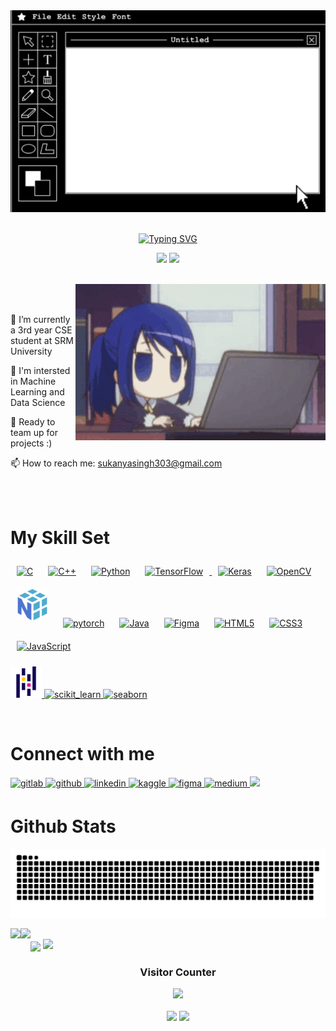 <div align="center">  
<a href="https://sukanyaportfolio.web.app/" target="_blank">
<img align="center" src="https://github.com/Sukanyasingh3/Sukanyasingh3/blob/main/ezgif.com-crop%20(1).gif"" />
  </a>

  
<br/>
<br/>
<br/>
  <a href="https://git.io/typing-svg">
    <img src="https://readme-typing-svg.demolab.com?font=Fira+Code&weight=500&size=22&pause=1000&color=FF00F6&center=true&vCenter=true&random=false&width=524&lines=%E2%8A%B9+Welcome+to+my+profile!+%CB%99%E1%B5%95%CB%99+%E2%8A%B9+" alt="Typing SVG">




[![](https://img.shields.io/github/stars/Sukanyasingh3?color=fefb7b&logo=Undertale)](https://github-readme-stats.vercel.app/api?username=sSukanyasingh3&hide_title=false&hide_border=true&show_icons=true&include_all_commits=true&line_height=20&bg_color=0,EC6C6C,FFD479,FFFC79,73FA79&theme=graywhite&locale=cn)
[![](https://img.shields.io/github/followers/Sukanyasingh3?color=27da6b&logo=Handshake)](https://github.com/Sukanyasingh3?tab=followers)  
</p>
  </a>
</div>
<br/>
<div/> 
<img align="right" src="https://github.com/Sukanyasingh3/Sukanyasingh3/blob/main/tenor.gif" width="400" height="250"/>
  


<div align="left">  

<br/> 
<br/>
  
🔭 I’m currently a 3rd year CSE student at SRM University
  
🤖 I'm intersted in Machine Learning and Data Science  
  
🤝 Ready to team up for projects :) 

📫 How to reach me:  sukanyasingh303@gmail.com

 <div/> 
<br/> <br/> 
                                


# My Skill Set  
<div align="left">  
<a href="https://www.cprogramming.com/" target="_blank"><img style="margin: 10px" src="https://profilinator.rishav.dev/skills-assets/c-original.svg" alt="C" height="50" /></a>  
<a href="https://www.cplusplus.com/" target="_blank"><img style="margin: 10px" src="https://profilinator.rishav.dev/skills-assets/cplusplus-original.svg" alt="C++" height="50" /></a>  
<a href="https://www.python.org/" target="_blank"><img style="margin: 10px" src="https://profilinator.rishav.dev/skills-assets/python-original.svg" alt="Python" height="50" /></a>  
<a href="https://www.tensorflow.org/" target="_blank"><img style="margin: 10px" src="https://profilinator.rishav.dev/skills-assets/tensorflow-icon.svg" alt="TensorFlow" height="50" /</a>  
<a href="https://keras.io/" target="_blank"><img style="margin: 10px" src="https://profilinator.rishav.dev/skills-assets/keras.png" alt="Keras" height="50" /></a>  
<a href="https://opencv.org/" target="_blank"><img style="margin: 10px" src="https://profilinator.rishav.dev/skills-assets/opencv-icon.svg" alt="OpenCV" height="50" /></a>  
<a href="https://numpy.org/" target="_blank"><img style="margin: 10px" src="https://github.com/devicons/devicon/raw/master/icons/numpy/numpy-original.svg" alt="NumPy" height="50" /></a> 
<a href="https://pytorch.org/" target="_blank"><img style="margin: 10px" src="https://profilinator.rishav.dev/skills-assets/pytorch-icon.svg" alt="pytorch" height="50" /></a>  
<a href="https://www.java.com/" target="_blank"><img style="margin: 10px" src="https://profilinator.rishav.dev/skills-assets/java-original-wordmark.svg" alt="Java" height="50" /></a>
<a href="https://www.figma.com/" target="_blank"><img style="margin: 10px" src="https://profilinator.rishav.dev/skills-assets/figma-icon.svg" alt="Figma" height="50" /></a>  
<a href="https://en.wikipedia.org/wiki/HTML5" target="_blank"><img style="margin: 10px" src="https://profilinator.rishav.dev/skills-assets/html5-original-wordmark.svg" alt="HTML5" height="50" /></a>  
<a href="https://www.w3schools.com/css/" target="_blank"><img style="margin: 10px" src="https://profilinator.rishav.dev/skills-assets/css3-original-wordmark.svg" alt="CSS3" height="50" /></a>  
<a href="https://www.javascript.com/" target="_blank"><img style="margin: 10px" src="https://profilinator.rishav.dev/skills-assets/javascript-original.svg" alt="JavaScript" height="50" /></a>  

  <a href="https://pandas.pydata.org/" target="_blank" rel="noreferrer"> <img src="https://raw.githubusercontent.com/devicons/devicon/2ae2a900d2f041da66e950e4d48052658d850630/icons/pandas/pandas-original.svg" alt="pandas"  height="50"/> </a> <a href="https://scikit-learn.org/" target="_blank" rel="noreferrer"> <img src="https://upload.wikimedia.org/wikipedia/commons/0/05/Scikit_learn_logo_small.svg" alt="scikit_learn" height="50"/> </a> <a href="https://seaborn.pydata.org/" target="_blank" rel="noreferrer"> <img src="https://seaborn.pydata.org/_images/logo-mark-lightbg.svg" alt="seaborn" height="50"/> </a> </p>

</div>  

<br/>  


# Connect with me  

<a href="https://sukanyaportfolio.web.app/" target="_blank">
<img src=https://img.shields.io/badge/WEBSITE-330F63.svg?&style=for-the-badge&logo=website&logoColor=white alt=gitlab style="margin-bottom:5px;" />
</a>
  
<a href="https://github.com/Sukanyasingh3" target="_blank">
<img src=https://img.shields.io/badge/github-%2324292e.svg?&style=for-the-badge&logo=github&logoColor=white alt=github style="margin-bottom: 5px;" />
</a>
<a href="https://linkedin.com/in/sukanya-singh-0b8350250" target="_blank">
<img src=https://img.shields.io/badge/linkedin-%231E77B5.svg?&style=for-the-badge&logo=linkedin&logoColor=white alt=linkedin style="margin-bottom: 5px;" />
</a>
<a href="https://www.kaggle.com/sukanyasingh03" target="_blank">
<img src=https://img.shields.io/badge/kaggle-%2344BAE8.svg?&style=for-the-badge&logo=kaggle&logoColor=white alt=kaggle style="margin-bottom: 5px;" />

<a href="https://www.figma.com/files/user/1253277797411380225?fuid=1253277797411380225" target="_blank">
<img src=https://img.shields.io/badge/figma-%EE5B2F.svg?&style=for-the-badge&logo=figma&logoColor=white alt=figma style="margin-bottom: 5px;" />

<a href="https://medium.com/@sukanyasingh303" target="_blank">
<img src=https://img.shields.io/badge/medium-%23000000.svg?&style=for-the-badge&logo=medium&logoColor=white alt=medium style="margin-bottom: 5px;" />

<a href="https://www.instagram.com/_sukanyasingh_/" target="_blank">
<img src=-"https://www.flaticon.com/free-icon/instagram_174855" />
  
</a>
<br/>  


# Github Stats  
<img src="https://github.com/Sukanyasingh3/Sukanyasingh3/blob/main/snake.svg" alt="Snake animation" /><br/> 
<div> 
  <div> 
  <img align="left" src="https://github-readme-streak-stats.herokuapp.com/?user=Sukanyasingh3&theme=dark&hide_border=false" height="160em" />
    </div>
<img align="left" src="https://github-readme-stats-git-masterrstaa-rickstaa.vercel.app/api?username=Sukanyasingh3&&show_icons=true&theme=dark" height="160em" /> 

</div>
<br> 
  
<img align="center" src="http://github-profile-summary-cards.vercel.app/api/cards/profile-details?username=Sukanyasingh3&theme=2077" height="300em" />

<img src="https://user-images.githubusercontent.com/73097560/115834477-dbab4500-a447-11eb-908a-139a6edaec5c.gif">


<br/> 

<h3 align="center">Visitor Counter </h3>
  <p align="center"> 
  <img src="https://profile-counter.glitch.me/Sukanyasingh3/count.svg" />
  <br/> 
  <br/>
  <img src="https://user-images.githubusercontent.com/73097560/115834477-dbab4500-a447-11eb-908a-139a6edaec5c.gif">
  

<img src="https://raw.githubusercontent.com/Trilokia/Trilokia/379277808c61ef204768a61bbc5d25bc7798ccf1/bottom_header.svg" />



